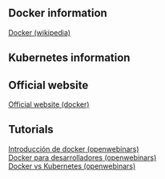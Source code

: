 ## Docker information
<a href = "https://en.wikipedia.org/wiki/Docker_(software)">Docker (wikipedia)</a>

## Kubernetes information

## Official website
<a href = "https://www.docker.com/">Official website (docker)</a>

## Tutorials
<a href ="https://www.youtube.com/watch?v=i6Wm8p87Z84">Introducción de docker (openwebinars)</a> <br>
<a href = "https://www.youtube.com/watch?v=VhWIuQRDabE">Docker para desarrolladores (openwebinars)</a> <br>
<a href = "https://www.youtube.com/watch?v=U57Ha-uRD_M">Docker vs Kubernetes (openwebinars)</a>
